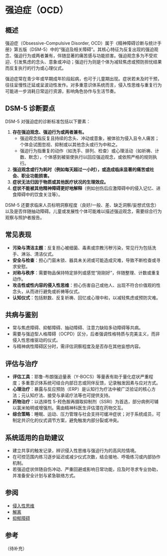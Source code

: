# 强迫症（OCD）

## 概述

强迫症（Obsessive-Compulsive Disorder, OCD）属于《精神障碍诊断与统计手册》第五版（DSM-5）中的“强迫及相关障碍”。其核心特征为反复出现的强迫观念、强迫行为或两者兼有，伴随显著的痛苦感与功能损害。强迫观念多为不受欢迎、引发焦虑的念头、意象或冲动；强迫行为则是个体为减轻焦虑或预防担忧结果而反复执行的行为或心理仪式。

强迫症常在青少年或早期成年阶段起病，也可于儿童期出现。症状若未及时干预，往往呈慢性迁延或呈波动性发作。对多重意识体系统而言，侵入性思维与重复行为可能进一步消耗日常运行资源，影响角色协作与生活节奏。

## DSM-5 诊断要点

DSM-5 对强迫症的诊断标准包括以下要素：

1. **存在强迫观念、强迫行为或两者兼有。**
   - 强迫观念指反复且持续的念头、冲动或意象，被体验为侵入且令人痛苦；个体会试图忽视、抑制或以其他念头或行为中和之。
   - 强迫行为指重复的动作（如洗手、排列、检查）或心理活动（如祈祷、计数、默念），个体感到被驱使执行以回应强迫观念，或依照严格的规则执行。
2. **强迫观念或行为耗时（例如每天超过一小时），或造成临床显著的痛苦或社会、职业功能损害。**
3. **症状无法归因于物质或其他医疗状况的生理效应。**
4. **症状不能被其他精神障碍更好地解释**（例如创伤后应激障碍中的侵入记忆、进食障碍中的饮食关注等）。

DSM-5 还要求临床人员标明洞察程度（良好/一般、差、缺乏洞察/妄想式信念）以及是否伴随抽动障碍。儿童或发展性个体可能难以描述强迫观念，需要综合行为观察与照护者报告。

## 常见表现

- **污染与清洁主题**：反复担心被细菌、毒素或宗教污秽污染，常见行为包括洗手、淋浴、清洁仪式。
- **安全与检查**：担心门窗未锁、器具未关闭或可能造成灾难，导致不断检查或寻求安慰。
- **对称与秩序**：需要物品保持特定排列或感觉“刚刚好”，伴随整理、计数或重复动作。
- **攻击性或性内容的侵入性思维**：担心伤害自己或他人、出现不符合价值观的性念头，从而进行避免或祈祷等仪式。
- **认知仪式**：包括默数、反复祈祷、回忆或心理中和，以减轻焦虑或预防灾难。

## 共病与鉴别

- 常与焦虑障碍、抑郁障碍、抽动障碍、注意力缺陷多动障碍等共病。
- 需要与强迫型人格障碍（OCPD）区分，后者强调性格特质与完美主义，而非侵入性思维驱动的仪式。
- 与精神病性障碍区分时，需评估洞察程度及是否存在其他妄想内容。

## 评估与治疗

- **评估工具**：耶鲁-布朗强迫量表（Y-BOCS）等量表有助于量化症状严重程度；多重意识体系统可结合内部日志或同伴反馈，记录触发因素与应对方式。
- **心理治疗**：暴露与反应预防（ERP）是认知行为疗法中被广泛验证的核心方法；元认知疗法、接受与承诺疗法等也可提供支持。
- **药物治疗**：以选择性 5-羟色胺再摄取抑制剂（SSRI）为首选，部分病例可辅以氯米帕明或增强剂。需由精神科医生评估潜在药物交互。
- **综合策略**：睡眠、运动、压力管理与社会支持可缓冲症状；对于系统成员，可制定共识化的仪式调节方案，避免触发内部分裂或冲突。

## 系统适用的自助建议

- 建立共享的触发记录，辨识侵入性思维与强迫行为的高风险情境。
- 在可控范围内练习逐步延迟或减少仪式次数，结合接地、呼吸练习或内部协作机制。
- 若强迫症状伴随自伤冲动、严重回避或影响日常功能，应及时寻求专业协助，并准备安全计划与紧急联络方式。

## 参阅

- [侵入性思维](entries/系统体验与机制/Intrusive-Thoughts.md)
- [解离](entries/系统体验与机制/Dissociation.md)
- [抑郁障碍](entries/诊断与临床/Depressive-Disorders.md)


## 参考
（待补充）
